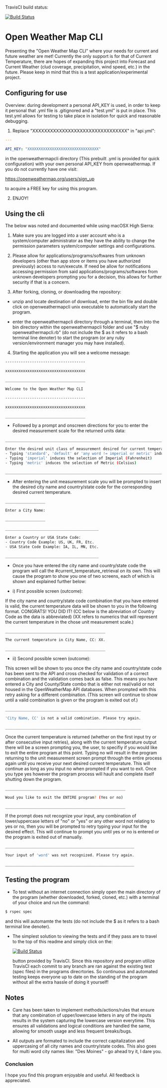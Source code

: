 TravisCI build status:  

[![Build Status](https://travis-ci.org/bRRRITSCOLD/openweatherrough.svg?branch=master)](https://travis-ci.org/bRRRITSCOLD/openweatherrough)

# Open Weather Map CLI

Presenting the "Open Weather Map CLI" where your needs for current and future weather are met! Currently the only support is for that of Current Temperature, there are hopes of expanding this project into Forecast and Current Weather (clud coverage, precipitation, wind speed, etc.) in the future. Please keep in mind that this is a test application/experimental project.

## Configuring for use

Overview: during development a personal API_KEY is used, in order to keep it personal that .yml file is .gitignored and a "test.yml" is put in place. This test.yml allows for testing to take place in isolation for quick and reasonable debugging. 

1. Replace "XXXXXXXXXXXXXXXXXXXXXXXXXXXXXXXX" in "api.yml":

```yaml
---

API_KEY: "XXXXXXXXXXXXXXXXXXXXXXXXXXXXXXXX"
```

 in the openweathermapcli directory (This prebuilt .yml is provided for quick configuration) with your own personal API_KEY from openweathermap. If you do not currently have one visit:

https://openweathermap.org/users/sign_up 

 to acquire a FREE key for using this program.

2. ENJOY!

## Using the cli

The below was noted and documented while using macOSX High Sierra:

1. Make sure you are logged into a user account who is a system/computer administrator as they have the ability to change the permission parameters system/computer settings and configurations.

2. Please allow for applications/programs/softwares from unknown developers (other than app store or items you have authorized previously) access to run/execute. If need be allow for notifications accessing permission from said applications/programs/softwares from unknown developers prompting you for a decision, this allows for further security if that is a concern.

3. After forking, cloning, or downloading the repository:

* unzip and locate destination of download, enter the bin file and double click on openweathermapcli unix executable to automatically start the program. 

* enter the openweathermapcli directory through a terminal, then into the bin directory within the openweathermapcli folder and use "$ ruby openweathermapcli.rb" (do not include the $ as it refers to a bash terminal line denoter) to start the program (or any ruby version/environment manager you may have installed).

4. Starting the application you will see a welcome message:

```bash
------------------------------------

xxxxxxxxxxxxxxxxxxxxxxxxxxxxxxxxxxxx

____________________________________

Welcome to the Open Weather Map CLI

------------------------------------

xxxxxxxxxxxxxxxxxxxxxxxxxxxxxxxxxxxx

____________________________________
```

* Followed by a prompt and onscreen directions for you to enter the desired measurement scale for the returned units data:

```bash
_____________________________________________________________________________________________________________

Enter the desired unit class of measurement desired for current temperature:
- Typing 'standard', 'default' or 'any word != imperial or metric' induces the selection of Standard Kelvin)
- Typing 'imperial' induces the selection of Imperial (Fahrenheit)
- Typing 'metric' induces the selection of Metric (Celsius)

_____________________________________________________________________________________________________________
```

* After entering the unit measurement scale you will be prompted to insert the desired city name and country/state code for the corresponding desired current temperature.

```bash
__________________

Enter a City Name:

__________________
			  
__________________________________________

Enter a Country or USA State Code:
- Country Code Example: US, UK, FR, Etc.
- USA State Code Example: IA, IL, MN, Etc.

__________________________________________
```

* Once you have entered the city name and country/state code the program will call the #current_temperature_retrieval on its own. This will cause the program to show you one of two screens, each of which is shown and explained further below:


*	i) First possible screen (outcome):


If the city name and country/state code combination that you have entered is valid, the current temperature data will be shown to you in the following format. CONGRATS! YOU DID IT! (CC below is the abreviation of Country Code as the data is abbreviated) (XX refers to numerics that will represent the current temperature in the chose unit measurement scale.)

```bash
_____________________________________________

The current temperature in City Name, CC: XX.

_____________________________________________
```

*	ii) Second possible screen (outcome):


This screen will be shown to you once the city name and country/state code has been sent to the API and cross checked for validation of a correct combination and the validation comes back as false. This means you have entered a City and County/State combo that is either not real/valid or not housed in the OpenWeatherMap API databases. When prompted with this retry asking for a different combination. (This screen will continue to show until a valid combination is given or the program is exited out of.)	

```bash 
_____________________________________________________________

'City Name, CC' is not a valid combination. Please try again.

_____________________________________________________________	  
```

Once the current temperature is returned (whether on the first input try or after consecutive input retries), along with the current temperature output there will be a screen prompting you, the user, to specifiy if you would like to exit the entire program at this point. Typing no will result in the program returning to the unit measurement screen prompt through the entire process again until you receive your next desired current temperature. This will continue as long as you input no when prompted if you want to exit. Once you type yes however the program process will hault and complete itself shutting down the program.

```bash
______________________________________________________

Woud you like to exit the ENTIRE program? (Yes or no)

______________________________________________________
```

If the prompt does not recognize your input, any combination of lower/uppercase letters of "no" or "yes" or any other word not relating to yes or no, then you will be prompted to retry typing your input for the desired effect. This will continue to prompt you until yes or no is entered or the program is exited out of manually.

```bash
__________________________________________________________		 

Your input of 'word' was not recognized. Please try again.

__________________________________________________________
```

## Testing the program

* To test without an internet connection simply open the main directory of the program (whether downloaded, forked, cloned, etc.) with a terminal of your choice and run the command:

```bash
$ rspec spec
```

and this will automamte the tests (do not include the $ as it refers to a bash terminal line denoter).

* The simplest solution to viewing the tests and if they pass are to travel to the top of this readme and simply click on the:

  [![Build Status](https://travis-ci.org/bRRRITSCOLD/openweatherrough.svg?branch=master)](https://travis-ci.org/bRRRITSCOLD/openweatherrough)

  button provided by TravisCI. Since this repository and program utilize TravisCI each commit to any branch are ran against the existing test (spec files) in the programs direcrtories. So continuous and automated testing keeps everyone up to date on the standing of the program without all the extra hassle of doing it yourself!	 


## Notes

	
* Care has been taken to implement methods/actions/rules that ensure that any combination of upper/lowercase letters in any of the inputs results in the system capturing the lowercase version everytime. This ensures all validations and logical conditions are handled the same, allowing for smooth usage and less frequent breaks/bugs.


* All outputs are formated to include the correct capitalization and uppercasing of all city names and country/state codes. This also goes for multi word city names like: "Des Moines" - go ahead try it, I dare you.


### Conclusion


I hope you find this program enjoyable and useful. All feedback is appreciated.



			  